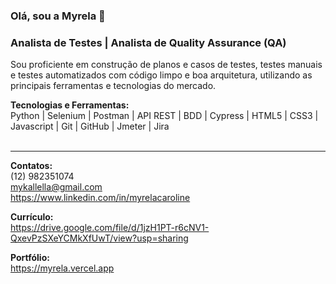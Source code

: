 ### Olá, sou a Myrela 👋
### Analista de Testes | Analista de Quality Assurance (QA)

Sou proficiente em construção de planos e casos de testes, testes manuais e testes automatizados com código limpo e boa arquitetura, utilizando as principais ferramentas e tecnologias do mercado. <br>

<strong>Tecnologias e Ferramentas:</strong> <br>
Python | Selenium | Postman | API REST | BDD | Cypress | HTML5 | CSS3 | Javascript | Git | GitHub | Jmeter | Jira <br><br>
***
<strong>Contatos:</strong> <br>
(12) 982351074 <br>
mykallella@gmail.com <br>
https://www.linkedin.com/in/myrelacaroline <br>

<strong>Currículo: </strong> <br>
https://drive.google.com/file/d/1jzH1PT-r6cNV1-QxevPzSXeYCMkXfUwT/view?usp=sharing <br>

<strong>Portfólio: </strong> <br>
https://myrela.vercel.app <br>
